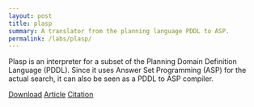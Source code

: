 ```yaml
---
layout: post
title: plasp
summary: A translator from the planning language PDDL to ASP.
permalink: /labs/plasp/
---
```

Plasp is an interpreter for a subset of the Planning Domain Definition Language (PDDL).
Since it uses Answer Set Programming (ASP) for the actual search, it can also be seen as a PDDL to ASP compiler.

[Download](https://github.com/potassco/plasp/releases)
[Article](http://www.cs.uni-potsdam.de/wv/pdfformat/gekaknsc11a.pdf)
[Citation](http://www.cs.uni-potsdam.de/wv/bibtex/gekaknsc11a.bib)
